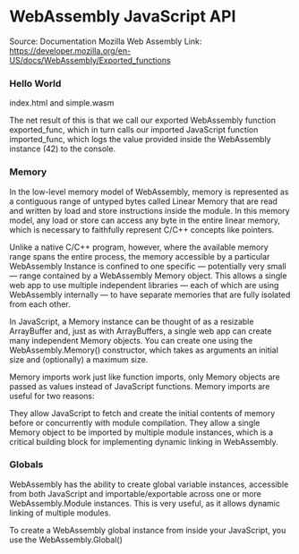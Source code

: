 # WebAssembly JavaScript API
Source: Documentation Mozilla Web Assembly 
Link: https://developer.mozilla.org/en-US/docs/WebAssembly/Exported_functions
### Hello World
index.html and simple.wasm

The net result of this is that we call our exported WebAssembly function exported_func, which in turn calls our imported JavaScript function imported_func, which logs the value provided inside the WebAssembly instance (42) to the console.

### Memory
In the low-level memory model of WebAssembly, memory is represented as a contiguous range of untyped bytes called Linear Memory that are read and written by load and store instructions inside the module.  In this memory model, any load or store can access any byte in the entire linear memory, which is necessary to faithfully represent C/C++ concepts like pointers.

Unlike a native C/C++ program, however, where the available memory range spans the entire process, the memory accessible by a particular WebAssembly Instance is confined to one specific — potentially very small — range contained by a WebAssembly Memory object.  This allows a single web app to use multiple independent libraries — each of which are using WebAssembly internally — to have separate memories that are fully isolated from each other.

In JavaScript, a Memory instance can be thought of as a resizable ArrayBuffer and, just as with ArrayBuffers, a single web app can create many independent Memory objects.  You can create one using the WebAssembly.Memory() constructor, which takes as arguments an initial size and (optionally) a maximum size.

Memory imports work just like function imports, only Memory objects are passed as values instead of JavaScript functions. Memory imports are useful for two reasons:

They allow JavaScript to fetch and create the initial contents of memory before or concurrently with module compilation.
They allow a single Memory object to be imported by multiple module instances, which is a critical building block for implementing dynamic linking in WebAssembly.

### Globals
WebAssembly has the ability to create global variable instances, accessible from both JavaScript and importable/exportable across one or more WebAssembly.Module instances. This is very useful, as it allows dynamic linking of multiple modules.

To create a WebAssembly global instance from inside your JavaScript, you use the WebAssembly.Global() 
